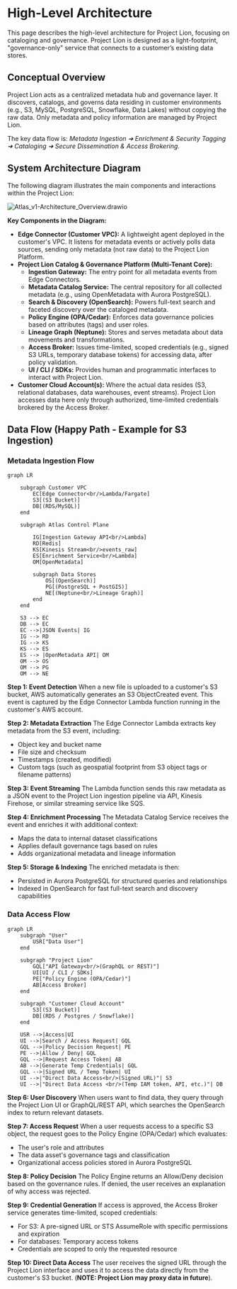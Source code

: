 # High-Level Architecture

This page describes the high-level architecture for Project Lion, focusing on cataloging and governance. Project Lion is designed as a light-footprint, "governance-only" service that connects to a customer’s existing data stores.

## Conceptual Overview

Project Lion acts as a centralized metadata hub and governance layer. It discovers, catalogs, and governs data residing in customer environments (e.g., S3, MySQL, PostgreSQL, Snowflake, Data Lakes) without copying the raw data. Only metadata and policy information are managed by Project Lion.

The key data flow is: *Metadata Ingestion ➜ Enrichment & Security Tagging ➜ Cataloging ➜ Secure Dissemination & Access Brokering*.

## System Architecture Diagram

The following diagram illustrates the main components and interactions within the Project Lion:

![Atlas_v1-Architecture_Overview.drawio](uploads/032b3fb612b4d8b14eb1ad974184dffb/Atlas_v1-Architecture_Overview.drawio.png)

**Key Components in the Diagram:**

* **Edge Connector (Customer VPC):** A lightweight agent deployed in the customer's VPC. It listens for metadata events or actively polls data sources, sending only metadata (not raw data) to the Project Lion Platform.
* **Project Lion Catalog & Governance Platform (Multi-Tenant Core):**
  * **Ingestion Gateway:** The entry point for all metadata events from Edge Connectors.
  * **Metadata Catalog Service:** The central repository for all collected metadata (e.g., using OpenMetadata with Aurora PostgreSQL).
  * **Search & Discovery (OpenSearch):** Powers full-text search and faceted discovery over the cataloged metadata.
  * **Policy Engine (OPA/Cedar):** Enforces data governance policies based on attributes (tags) and user roles.
  * **Lineage Graph (Neptune):** Stores and serves metadata about data movements and transformations.
  * **Access Broker:** Issues time-limited, scoped credentials (e.g., signed S3 URLs, temporary database tokens) for accessing data, after policy validation.
  * **UI / CLI / SDKs:** Provides human and programmatic interfaces to interact with Project Lion.
* **Customer Cloud Account(s):** Where the actual data resides (S3, relational databases, data warehouses, event streams). Project Lion accesses data here only through authorized, time-limited credentials brokered by the Access Broker.

## Data Flow (Happy Path - Example for S3 Ingestion)

### Metadata Ingestion Flow

```mermaid
graph LR

    subgraph Customer VPC
        EC[Edge Connector<br/>Lambda/Fargate]
        S3[(S3 Bucket)]
        DB[(RDS/MySQL)]
    end

    subgraph Atlas Control Plane

        IG[Ingestion Gateway API<br/>Lambda]
        RD[Redis]
        KS[Kinesis Stream<br/>events_raw]
        ES[Enrichment Service<br/>Lambda]
        OM[OpenMetadata]

        subgraph Data Stores
            OS[(OpenSearch)]
            PG[(PostgreSQL + PostGIS)]
            NE[(Neptune<br/>Lineage Graph)]
        end
    end

    S3 --> EC
    DB --> EC
    EC -->|JSON Events| IG
    IG --> RD
    IG --> KS
    KS --> ES
    ES --> |OpenMetadata API| OM
    OM --> OS
    OM --> PG
    OM --> NE
```

**Step 1: Event Detection**
When a new file is uploaded to a customer's S3 bucket, AWS automatically generates an S3 ObjectCreated event. This event is captured by the Edge Connector Lambda function running in the customer's AWS account.

**Step 2: Metadata Extraction** 
The Edge Connector Lambda extracts key metadata from the S3 event, including:

- Object key and bucket name
- File size and checksum
- Timestamps (created, modified)
- Custom tags (such as geospatial footprint from S3 object tags or filename patterns)

**Step 3: Event Streaming**
The Lambda function sends this raw metadata as a JSON event to the Project Lion ingestion pipeline via API, Kinesis Firehose, or similar streaming service like SQS.

**Step 4: Enrichment Processing**
The Metadata Catalog Service receives the event and enriches it with additional context:

- Maps the data to internal dataset classifications
- Applies default governance tags based on rules
- Adds organizational metadata and lineage information

**Step 5: Storage & Indexing**
The enriched metadata is then:

- Persisted in Aurora PostgreSQL for structured queries and relationships
- Indexed in OpenSearch for fast full-text search and discovery capabilities

### Data Access Flow

```mermaid
graph LR
    subgraph "User"
        USR["Data User"]
    end

    subgraph "Project Lion"
        GQL["API Gateway<br/>(GraphQL or REST)"]
        UI[UI / CLI / SDKs]
        PE["Policy Engine (OPA/Cedar)"]
        AB[Access Broker]
    end

    subgraph "Customer Cloud Account"
        S3[(S3 Bucket)]
        DB[(RDS / Postgres / Snowflake)]
    end

    USR -->|Access|UI
    UI -->|Search / Access Request| GQL
    GQL -->|Policy Decision Request| PE
    PE -->|Allow / Deny| GQL
    GQL -->|Request Access Token| AB
    AB -->|Generate Temp Credentials| GQL
    GQL -->|Signed URL / Temp Token| UI
    UI -->|"Direct Data Access<br/>(Signed URL)"| S3
    UI -->|"Direct Data Access <br/>(Temp IAM token, API, etc.)"| DB
```

**Step 6: User Discovery**
When users want to find data, they query through the Project Lion UI or GraphQL/REST API, which searches the OpenSearch index to return relevant datasets.

**Step 7: Access Request**
When a user requests access to a specific S3 object, the request goes to the Policy Engine (OPA/Cedar) which evaluates:

- The user's role and attributes
- The data asset's governance tags and classification
- Organizational access policies stored in Aurora PostgreSQL

**Step 8: Policy Decision**
The Policy Engine returns an Allow/Deny decision based on the governance rules. If denied, the user receives an explanation of why access was rejected.

**Step 9: Credential Generation**
If access is approved, the Access Broker service generates time-limited, scoped credentials:

- For S3: A pre-signed URL or STS AssumeRole with specific permissions and expiration
- For databases: Temporary access tokens
- Credentials are scoped to only the requested resource

**Step 10: Direct Data Access**
The user receives the signed URL through the Project Lion interface and uses it to access the data directly from the customer's S3 bucket. (**NOTE: Project Lion may proxy data in future**).

